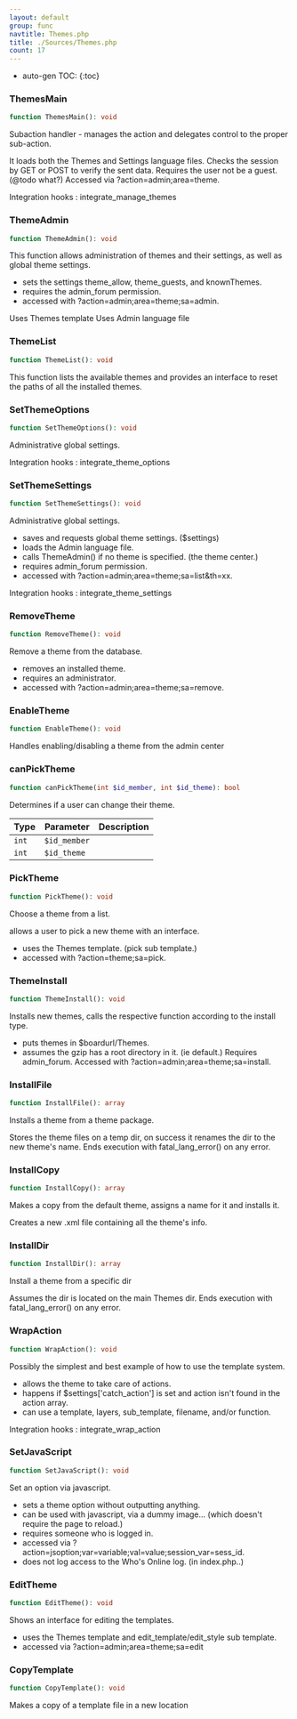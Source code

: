 ```yaml
---
layout: default
group: func
navtitle: Themes.php
title: ./Sources/Themes.php
count: 17
---
```

* auto-gen TOC:
{:toc}
### ThemesMain

```php
function ThemesMain(): void
```
Subaction handler - manages the action and delegates control to the proper
sub-action.

It loads both the Themes and Settings language files.
Checks the session by GET or POST to verify the sent data.
Requires the user not be a guest. (@todo what?)
Accessed via ?action=admin;area=theme.

Integration hooks
: integrate_manage_themes

### ThemeAdmin

```php
function ThemeAdmin(): void
```
This function allows administration of themes and their settings,
as well as global theme settings.

- sets the settings theme_allow, theme_guests, and knownThemes.
 - requires the admin_forum permission.
 - accessed with ?action=admin;area=theme;sa=admin.

Uses Themes template
Uses Admin language file

### ThemeList

```php
function ThemeList(): void
```
This function lists the available themes and provides an interface to reset
the paths of all the installed themes.



### SetThemeOptions

```php
function SetThemeOptions(): void
```
Administrative global settings.



Integration hooks
: integrate_theme_options

### SetThemeSettings

```php
function SetThemeSettings(): void
```
Administrative global settings.

- saves and requests global theme settings. ($settings)
- loads the Admin language file.
- calls ThemeAdmin() if no theme is specified. (the theme center.)
- requires admin_forum permission.
- accessed with ?action=admin;area=theme;sa=list&th=xx.

Integration hooks
: integrate_theme_settings

### RemoveTheme

```php
function RemoveTheme(): void
```
Remove a theme from the database.

- removes an installed theme.
- requires an administrator.
- accessed with ?action=admin;area=theme;sa=remove.

### EnableTheme

```php
function EnableTheme(): void
```
Handles enabling/disabling a theme from the admin center



### canPickTheme

```php
function canPickTheme(int $id_member, int $id_theme): bool
```
Determines if a user can change their theme.



Type|Parameter|Description
---|---|---
`int`|`$id_member`|
`int`|`$id_theme`|

### PickTheme

```php
function PickTheme(): void
```
Choose a theme from a list.

allows a user to pick a new theme with an interface.
- uses the Themes template. (pick sub template.)
- accessed with ?action=theme;sa=pick.

### ThemeInstall

```php
function ThemeInstall(): void
```
Installs new themes, calls the respective function according to the install type.

- puts themes in $boardurl/Themes.
- assumes the gzip has a root directory in it. (ie default.)
Requires admin_forum.
Accessed with ?action=admin;area=theme;sa=install.

### InstallFile

```php
function InstallFile(): array
```
Installs a theme from a theme package.

Stores the theme files on a temp dir, on success it renames the dir to the new theme's name. Ends execution with fatal_lang_error() on any error.

### InstallCopy

```php
function InstallCopy(): array
```
Makes a copy from the default theme, assigns a name for it and installs it.

Creates a new .xml file containing all the theme's info.

### InstallDir

```php
function InstallDir(): array
```
Install a theme from a specific dir

Assumes the dir is located on the main Themes dir. Ends execution with fatal_lang_error() on any error.

### WrapAction

```php
function WrapAction(): void
```
Possibly the simplest and best example of how to use the template system.

- allows the theme to take care of actions.
- happens if $settings['catch_action'] is set and action isn't found
 in the action array.
- can use a template, layers, sub_template, filename, and/or function.

Integration hooks
: integrate_wrap_action

### SetJavaScript

```php
function SetJavaScript(): void
```
Set an option via javascript.

- sets a theme option without outputting anything.
- can be used with javascript, via a dummy image... (which doesn't require
the page to reload.)
- requires someone who is logged in.
- accessed via ?action=jsoption;var=variable;val=value;session_var=sess_id.
- does not log access to the Who's Online log. (in index.php..)

### EditTheme

```php
function EditTheme(): void
```
Shows an interface for editing the templates.

- uses the Themes template and edit_template/edit_style sub template.
- accessed via ?action=admin;area=theme;sa=edit

### CopyTemplate

```php
function CopyTemplate(): void
```
Makes a copy of a template file in a new location



